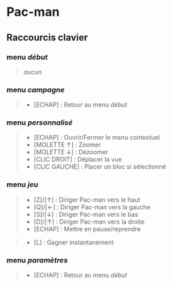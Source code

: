 # Pac-man


## Raccourcis clavier

### menu _début_
> _aucun_

### menu _campagne_
> - [ECHAP] : Retour au menu _début_

### menu _personnalisé_
> - [ECHAP] : Ouvrir/Fermer le menu contextuel
> - [MOLETTE ↑] : Zoomer
> - [MOLETTE ↓] : Dézoomer
> - [CLIC DROIT] : Déplacer la vue
> - [CLIC GAUCHE] : Placer un bloc si sélectionné

### menu _jeu_
> - [Z]/[↑] : Diriger Pac-man vers le haut
> - [Q]/[←] : Diriger Pac-man vers la gauche
> - [S]/[↓] : Diriger Pac-man vers le bas
> - [D]/[↑] : Diriger Pac-man vers la droite
> - [ECHAP] : Mettre en pause/reprendre
  
> - [L] : Gagner instantanément

### menu _paramètres_
> - [ECHAP] : Retour au menu _début_
